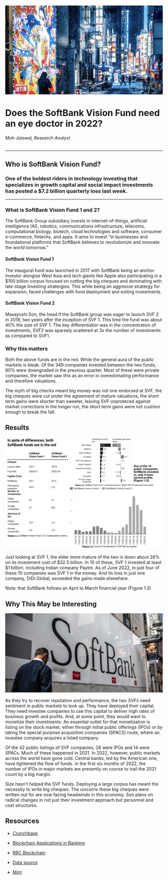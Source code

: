 ![Image](HeaderPhoto.jpg)
# Does the SoftBank Vision Fund need an eye doctor in 2022?
###### Moh Jaiswal, Research Analyst
---
## Who is SoftBank Vision Fund?
### One of the boldest riders in technology investing that specializes in growth capital and social impact investments has posted a $7.2 billion quarterly loss last week.
---
### What is SoftBank Vision Fund 1 and 2?    
The SoftBank Group subsidiary invests in internet-of-things, artificial 
intelligence (AI), robotics, communications infrastructure, telecoms, computational biology, biotech, cloud technologies and software, consumer e-commerce, fintechs, and apps. It aims to invest "in businesses and foundational platforms that SoftBank believes to revolutionize and innovate the world tomorrow." 

#### SoftBank Vision Fund 1 

The inaugural fund was launched in 2017 with SoftBank being an anchor investor alongise West Asia and tech giants like Apple also participating in a $100 billion corpus focused on cutting the big cheques and dominating with late-stage investing stratergies. This while being an aggresive stratergy for expansion, faced challenges with fund deployment and exiting investments.

#### SoftBank Vision Fund 2

Masayoshi Son, the head if the SoftBank group was eager to launch SVF 2 in 2019, two years after the inception of SVF 1. This time the fund was about 40% the size of SVF 1. The key differentiatior was in the concentration of investments, SVF2  was sparsely scattered at 3x the number of investments as compared to SVF1.

### Why this matters

Both the above funds are in the red. While the general aura of the public markets is bleak. Of the 349 companies invested between the two funds, 80% were downgraded in the previous quarter. Most of these were private companies, the market saw this as an error in overestimating performance and therefore valuations.


The myth of big checks meant big money was not one endorsed at SVF, the big cheques were cut under the agreement of mature valuations, the short term gains were shorter than sweeter, leaving SVF unproteced against market corrections in the longer run, the short term gains were not cushion enough to break the fall. 

## Results

![Image](Figures1.1-1.3.jpg)

Just looking at SVF 1, the elder more mature of the two is down about 26% on its investment cost of $32.5 billion. In 10 of these, SVF 1 invested at least $1 billion, including Indian company Paytm. As of June 2022, in just four of these 10 companies was SVF 1 in the money. And its loss in just one company, DiDi Global, exceeded the gains made elsewhere.

Note: that SoftBank follows an April to March financial year (Figure 1.3)


## Why This May be Interesting

![Image](Logo.jpg)

As they try to recover reputation and performance, the two SVFs need sentiment in public markets to look up. They have deployed their capital. They need investee companies to use this capital to deliver high rates of business growth and profits. And, at some point, they would want to monetize their investments. An essential outlet for that monetization is listing on the stock market, either through initial public offerings (IPOs) or by taking the special purpose acquisition companies (SPACS) route, where an investee company acquires a listed company.

Of the 42 public listings of SVF companies, 28 were IPOs and 14 were SPACs. Much of these happened in 2021. In 2022, however, public markets across the world have gone cold. Central banks, led by the American one, have tightened the flow of funds. In the first six months of 2022, the number of IPOs in major markets are presently on course to trail the 2021 count by a big margin.

Size hasn't helped the SVF funds. Deploying a large corpus has meant the necessity to write big cheques. The unicorns these big cheques were written out for are now facing headwinds in this economy. Son plans on radical changes in not just their investment approach but personnel and cost structures.

## Resources
* [Crunchbase](https://www.bbc.com/storyworks/banking-on-innovation/blockchain)

* [Blockchain Applications in Banking](https://www2.deloitte.com/mt/en/pages/financial-services/articles/mt-blockchain-applications-in-banking.html)

* [RBC Blockchain](https://www.reuters.com/article/us-rbc-blockchain-idUSKCN1C237N)

* [Data source](https://howindialives.com)

* [Mint](https://www.livemint.com/companies/news/softbank-funds-have-a-long-road-to-redemption-11660664908477.html)